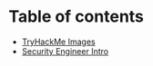 # Table of contents

* [TryHackMe Images](README.md)
* [Security Engineer Intro](security-engineer-intro.md)
